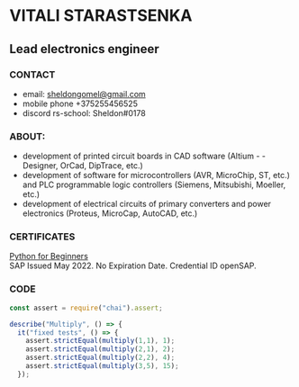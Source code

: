 # VITALI STARASTSENKA
## Lead electronics engineer
### CONTACT
 - email: [sheldongomel@gmail.com](mailto:sheldongomel@gmail.com)
 - mobile phone +375255456525
 - discord rs-school: Sheldon#0178 
### ABOUT:
- development of printed circuit boards in CAD software (Altium - - Designer, OrCad, DipTrace, etc.)
- development of software for microcontrollers (AVR, MicroChip, ST, etc.) and PLC programmable logic controllers (Siemens, Mitsubishi, Moeller, etc.)
- development of electrical circuits of primary converters and power electronics (Proteus, MicroCap, AutoCAD, etc.)
### CERTIFICATES 
[Python for Beginners](https://open.sap.com/verify/xukig-hypib-pilez-bypeb-guzic)\
SAP Issued May 2022. No Expiration Date. Credential ID openSAP.
### CODE
```javascript
const assert = require("chai").assert;

describe("Multiply", () => {
  it("fixed tests", () => {
    assert.strictEqual(multiply(1,1), 1);
    assert.strictEqual(multiply(2,1), 2);
    assert.strictEqual(multiply(2,2), 4);
    assert.strictEqual(multiply(3,5), 15);   
  });
```


